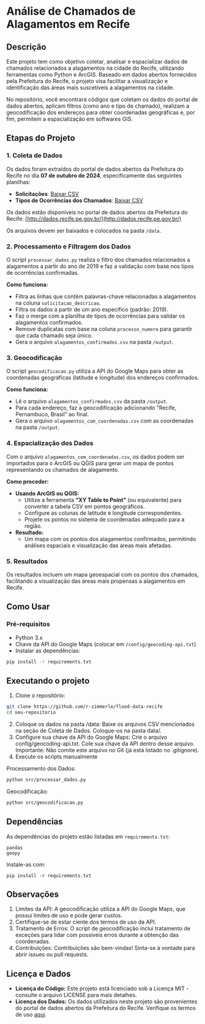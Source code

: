 # Análise de Chamados de Alagamentos em Recife

## Descrição

Este projeto tem como objetivo coletar, analisar e espacializar dados de chamados relacionados a alagamentos na cidade do Recife, utilizando ferramentas como Python e ArcGIS. Baseado em dados abertos fornecidos pela Prefeitura do Recife, o projeto visa facilitar a visualização e identificação das áreas mais suscetíveis a alagamentos na cidade.

No repositório, você encontrará códigos que coletam os dados do portal de dados abertos, aplicam filtros (como ano e tipo de chamado), realizam a geocodificação dos endereços para obter coordenadas geográficas e, por fim, permitem a espacialização em softwares GIS.

## Etapas do Projeto

### 1. Coleta de Dados

Os dados foram extraídos do portal de dados abertos da Prefeitura do Recife no dia **07 de outubro de 2024**, especificamente das seguintes planilhas:

- **Solicitações**: [Baixar CSV](http://dados.recife.pe.gov.br/dataset/45dbabee-0352-411a-b289-66fccde8942a/resource/fa35d810-b291-4e74-9282-3c4db1aca312/download/sedec_solicitacoes.csv)
- **Tipos de Ocorrências dos Chamados**: [Baixar CSV](http://dados.recife.pe.gov.br/dataset/45dbabee-0352-411a-b289-66fccde8942a/resource/7a22d871-250e-419a-9b5a-1cab19db7be5/download/sedec_tipo_ocorrencias.csv)

Os dados estão disponíveis no portal de dados abertos da Prefeitura do Recife: [http://dados.recife.pe.gov.br/](http://dados.recife.pe.gov.br/)

Os arquivos devem ser baixados e colocados na pasta `/data`.

### 2. Processamento e Filtragem dos Dados

O script `processar_dados.py` realiza o filtro dos chamados relacionados a alagamentos a partir do ano de 2019 e faz a validação com base nos tipos de ocorrências confirmadas.

**Como funciona:**

- Filtra as linhas que contêm palavras-chave relacionadas a alagamentos na coluna `solicitacao_descricao`.
- Filtra os dados a partir de um ano específico (padrão: 2019).
- Faz o merge com a planilha de tipos de ocorrências para validar os alagamentos confirmados.
- Remove duplicatas com base na coluna `processo_numero` para garantir que cada chamado seja único.
- Gera o arquivo `alagamentos_confirmados.csv` na pasta `/output`.

### 3. Geocodificação

O script `geocodificacao.py` utiliza a API do Google Maps para obter as coordenadas geográficas (latitude e longitude) dos endereços confirmados.

**Como funciona:**

- Lê o arquivo `alagamentos_confirmados.csv` da pasta `/output`.
- Para cada endereço, faz a geocodificação adicionando "Recife, Pernambuco, Brasil" ao final.
- Gera o arquivo `alagamentos_com_coordenadas.csv` com as coordenadas na pasta `/output`.

### 4. Espacialização dos Dados

Com o arquivo `alagamentos_com_coordenadas.csv`, os dados podem ser importados para o ArcGIS ou QGIS para gerar um mapa de pontos representando os chamados de alagamento.

**Como proceder:**

- **Usando ArcGIS ou QGIS:**
  - Utilize a ferramenta **"XY Table to Point"** (ou equivalente) para converter a tabela CSV em pontos geográficos.
  - Configure as colunas de latitude e longitude correspondentes.
  - Projete os pontos no sistema de coordenadas adequado para a região.
- **Resultado:**
  - Um mapa com os pontos dos alagamentos confirmados, permitindo análises espaciais e visualização das áreas mais afetadas.

### 5. Resultados

Os resultados incluem um mapa geoespacial com os pontos dos chamados, facilitando a visualização das áreas mais propensas a alagamentos em Recife.

## Como Usar

### Pré-requisitos

- Python 3.x
- Chave da API do Google Maps (colocar em `/config/geocoding-api.txt`)
- Instalar as dependências:

```bash
pip install -r requirements.txt
```
## Executando o projeto

1. Clone o repositório:
```bash
git clone https://github.com/r-zimmerle/flood-data-recife
cd seu-repositorio
```
2. Coloque os dados na pasta /data:
Baixe os arquivos CSV mencionados na seção de Coleta de Dados.
Coloque-os na pasta data/.
3. Configure sua chave da API do Google Maps:
Crie o arquivo config/geocoding-api.txt.
Cole sua chave da API dentro desse arquivo.
Importante: Não comite este arquivo no Git (já está listado no .gitignore).
4. Execute os scripts manualmente

Processamento dos Dados:
```bash
python src/processar_dados.py
```
Geocodificação:
```bash
python src/geocodificacao.py
```
## Dependências
As dependências do projeto estão listadas em `requirements.txt`:
```
pandas
geopy
```
Instale-as com:
```
pip install -r requirements.txt
```
## Observações
1. Limites da API: A geocodificação utiliza a API do Google Maps, que possui limites de uso e pode gerar custos.
2. Certifique-se de estar ciente dos termos de uso da API.
3. Tratamento de Erros: O script de geocodificação inclui tratamento de exceções para lidar com possíveis erros durante a obtenção das coordenadas.
4. Contribuições: Contribuições são bem-vindas! Sinta-se à vontade para abrir issues ou pull requests.

## Licença e Dados

- **Licença do Código:** Este projeto está licenciado sob a Licença MIT - consulte o arquivo LICENSE para mais detalhes.
- **Licença dos Dados:** Os dados utilizados neste projeto são provenientes do portal de dados abertos da Prefeitura do Recife. Verifique os termos de uso [aqui](http://dados.recife.pe.gov.br/pages/terms/).

